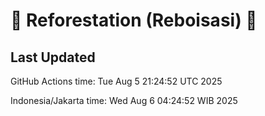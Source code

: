 
# 🌳 Reforestation (Reboisasi) 🌲

## Last Updated

GitHub Actions time: Tue Aug  5 21:24:52 UTC 2025

Indonesia/Jakarta time: Wed Aug  6 04:24:52 WIB 2025
